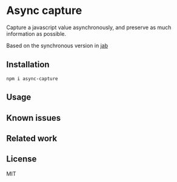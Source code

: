 # Async capture

Capture a javascript value asynchronously, and preserve as much information as
possible.

Based on the synchronous version in
[jab](https://www.npmjs.com/package/@jawis/jab)

## Installation

```
npm i async-capture
```

## Usage

## Known issues

## Related work

## License

MIT
